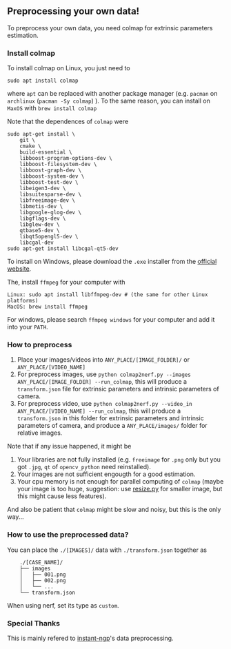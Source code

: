 ## Preprocessing your own data!
To preprocess your own data, you need colmap for extrinsic parameters estimation.

### Install colmap
To install colmap on Linux, you just need to 
```
sudo apt install colmap
```
where `apt` can be replaced with another package manager (e.g. `pacman` on `archlinux` (`pacman -Sy colmap`) ). To the same reason, you can install on `MaxOS` with `brew install colmap`

Note that the dependences of `colmap` were

```
sudo apt-get install \
    git \
    cmake \
    build-essential \
    libboost-program-options-dev \
    libboost-filesystem-dev \
    libboost-graph-dev \
    libboost-system-dev \
    libboost-test-dev \
    libeigen3-dev \
    libsuitesparse-dev \
    libfreeimage-dev \
    libmetis-dev \
    libgoogle-glog-dev \
    libgflags-dev \
    libglew-dev \
    qtbase5-dev \
    libqt5opengl5-dev \
    libcgal-dev
sudo apt-get install libcgal-qt5-dev
```


To install on Windows, please download the `.exe` installer from the [official website](https://colmap.github.io/install.html).

The, install `ffmpeg` for your computer with
```
Linux: sudo apt install libffmpeg-dev # (the same for other Linux platforms)
MacOS: brew install ffmpeg
```
For windows, please search `ffmpeg windows` for your computer and add it into your `PATH`.

### How to preprocess
1. Place your images/videos into `ANY_PLACE/[IMAGE_FOLDER]/` or `ANY_PLACE/[VIDEO_NAME]` 
2. For preprocess images, use `python colmap2nerf.py --images ANY_PLACE/[IMAGE_FOLDER] --run_colmap`, this will produce a `transform.json` file for extrinsic parameters and intrinsic parameters of camera.
3. For preprocess video, use `python colmap2nerf.py --video_in ANY_PLACE/[VIDEO_NAME] --run_colmap`, this will produce a `transform.json` in this folder for extrinsic parameters and intrinsic parameters of camera, and produce a `ANY_PLACE/images/` folder for relative images.

Note that if any issue happened, it might be 
1. Your libraries are not fully installed (e.g. `freeimage` for `.png` only but you got `.jpg`, `qt` of `opencv_python` need reinstalled).
2. Your images are not sufficient engougth for a good estimation.
3. Your cpu memory is not enough for parallel computing of `colmap` (maybe your image is too huge, suggestion: use [resize.py](./resize.py) for smaller image, but this might cause less features).

And also be patient that `colmap` might be slow and noisy, but this is the only way...


### How to use the preprocessed data?
You can place the `./[IMAGES]/` data with `./transform.json` together as
```
    ./[CASE_NAME]/
    ├── images
    │   ├── 001.png
    │   ├── 002.png
    │   └── ...
    └── transform.json
```
When using nerf, set its type as `custom`.

### Special Thanks
This is mainly refered to [instant-ngp](https://github.com/NVlabs/instant-ngp)'s data preprocessing.